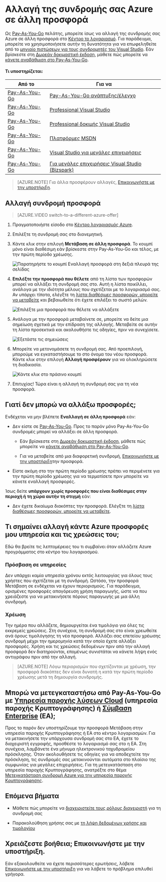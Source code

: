 <properties
    pageTitle="Αλλαγή της συνδρομής σας Azure σε άλλη προσφορά | Microsoft Azure"
    description="Μάθετε περισσότερα σχετικά με τον τρόπο αλλαγής Azure τη συνδρομή σας και μεταβείτε σε μια διαφορετική προσφορά χρησιμοποιώντας την πύλη διαχείρισης συνδρομής"
    services=""
    documentationCenter=""
    authors="genlin"
    manager="mbaldwin"
    editor=""
    tags="billing,top-support-issue"/>

<tags
    ms.service="billing"
    ms.workload="na"
    ms.tgt_pltfrm="na"
    ms.devlang="na"
    ms.topic="article"
    ms.date="09/30/2016"
    ms.author="genli"/>

# <a name="switch-your-azure-subscription-to-another-offer"></a>Αλλαγή της συνδρομής σας Azure σε άλλη προσφορά

Ως [Pay-As-You-Go](https://azure.microsoft.com/offers/ms-azr-0003p/) πελάτης, μπορείτε ίσως να αλλαγή της συνδρομής σας Azure σε άλλη προσφορά στο [Κέντρο το λογαριασμό](https://account.windowsazure.com/Subscriptions). Για παράδειγμα, μπορείτε να χρησιμοποιήσετε αυτήν τη δυνατότητα για να επωφεληθείτε από το [μηνιαίο πιστώσεων για τους συνδρομητές του Visual Studio](https://azure.microsoft.com/pricing/member-offers/msdn-benefits-details/). Εάν βρίσκεστε στη [Δωρεάν δοκιμαστική έκδοση](https://azure.microsoft.com/free/), μάθετε πώς μπορείτε να [κάνετε αναβάθμιση στο Pay-As-You-Go](billing-upgrade-azure-subscription.md).

#### <a name="whats-supported"></a>Τι υποστηρίζεται:

| Από το                                                              | Για να                                                                                      |
|-------------------------------------------------------------------|-----------------------------------------------------------------------------------------|
| [Pay-As-You-Go](https://azure.microsoft.com/offers/ms-azr-0003p/) | [Pay-As-You-Go ανάπτυξης/έλεγχο](https://azure.microsoft.com/offers/ms-azr-0023p/)              |
| [Pay-As-You-Go](https://azure.microsoft.com/offers/ms-azr-0003p/) | [Professional Visual Studio](https://azure.microsoft.com/offers/ms-azr-0059p/)          |
| [Pay-As-You-Go](https://azure.microsoft.com/offers/ms-azr-0003p/) | [Professional δοκιμής Visual Studio](https://azure.microsoft.com/offers/ms-azr-0060p/)     |
| [Pay-As-You-Go](https://azure.microsoft.com/offers/ms-azr-0003p/) | [Πλατφόρμες MSDN](https://azure.microsoft.com/offers/ms-azr-0062p/)                      |
| [Pay-As-You-Go](https://azure.microsoft.com/offers/ms-azr-0003p/) | [Visual Studio για μεγάλες επιχειρήσεις](https://azure.microsoft.com/offers/ms-azr-0063p/)            |
| [Pay-As-You-Go](https://azure.microsoft.com/offers/ms-azr-0003p/) | [Για μεγάλες επιχειρήσεις Visual Studio (Bizspark)](https://azure.microsoft.com/offers/ms-azr-0064p/) |

> [AZURE.NOTE] Για άλλα προσφέρουν αλλαγές, [Επικοινωνήστε με την υποστήριξη](https://portal.azure.com/?#blade/Microsoft_Azure_Support/HelpAndSupportBlade).
    
## <a name="switch-subscription-offer"></a>Αλλαγή συνδρομή προσφορά

> [AZURE.VIDEO switch-to-a-different-azure-offer]

1.  Πραγματοποιήστε είσοδο στο [Κέντρο λογαριασμός Azure](https://account.windowsazure.com/Subscriptions).

2.  Επιλέξτε τη συνδρομή σας στο διανεμητική.

3.  Κάντε κλικ στην επιλογή **Μετάβαση σε άλλη προσφορά**. Το κουμπί μόνο είναι διαθέσιμη εάν βρίσκεστε στην Pay-As-You-Go και τέλος, με την πρώτη περίοδο χρέωσης.

    ![Παρατηρήστε το κουμπί Εναλλαγή προσφορά στη δεξιά πλευρά της σελίδας](./media/billing-how-to-switch-azure-offer/switchbutton.png)
    
4.  **Επιλέξτε την προσφορά που θέλετε** από τη λίστα των προσφορών μπορεί να αλλάξει τη συνδρομή σας στο. Αυτή η λίστα ποικίλλει, ανάλογα με την ιδιότητα μέλους που σχετίζεται με το λογαριασμό σας. Αν υπάρχει τίποτα, ελέγξτε τη [λίστα διαθέσιμες προσφορών, μπορείτε να μεταβείτε](#whats-supported) και βεβαιωθείτε ότι έχετε επιλέξει το σωστό μελών. 

    ![Επιλέξτε μια προσφορά που θέλετε να αλλάξετε](./media/billing-how-to-switch-azure-offer/selectoffer.png)

5.  Ανάλογα με την προσφορά μεταβαίνετε σε, μπορείτε να δείτε μια σημείωση σχετικά με την επίδραση της αλλαγής. Μεταβείτε σε αυτήν τη λίστα προσεκτικά και ακολουθήστε τις οδηγίες, πριν να συνεχίσετε.

    ![Εξετάστε τις σημειώσεις](./media/billing-how-to-switch-azure-offer/thingstonote.png)

6.  Μπορείτε να μετονομάσετε τη συνδρομή σας. Από προεπιλογή, μπορούμε να εγκαταστήσουμε το στο όνομα του νέου προσφορά. Κάντε κλικ στην επιλογή **Αλλαγή προσφέρουν** για να ολοκληρώσετε τη διαδικασία.

    ![Κάντε κλικ στο πράσινο κουμπί](./media/billing-how-to-switch-azure-offer/confirmpage.png)

7.  Επιτυχίας! Τώρα είναι η αλλαγή τη συνδρομή σας για τη νέα προσφορά.

## <a name="why-cant-i-switch-offers"></a>Γιατί δεν μπορώ να αλλάξω προσφορές;

Ενδέχεται να μην βλέπετε **Εναλλαγή σε άλλη προσφορά** εάν:

- Δεν είστε σε [Pay-As-You-Go](https://azure.microsoft.com/offers/ms-azr-0003p/). Προς το παρόν μόνο Pay-As-You-Go συνδρομές μπορεί να αλλάξει σε άλλη προσφορά.

    - Εάν βρίσκεστε στη [Δωρεάν δοκιμαστική έκδοση](https://azure.microsoft.com/free/), μάθετε πώς μπορείτε να [κάνετε αναβάθμιση στο Pay-As-You-Go](billing-upgrade-azure-subscription.md).

    - Για να μεταβείτε από μια διαφορετική συνδρομή, [Επικοινωνήστε με την υποστήριξη](https://portal.azure.com/?#blade/Microsoft_Azure_Support/HelpAndSupportBlade)την προσφορά.

- Είστε ακόμη στο την πρώτη περίοδο χρέωσης πρέπει να περιμένετε για την πρώτη περίοδο χρέωσης για να τερματίσετε πριν μπορείτε να κάνετε εναλλαγή προσφορές.

Ίσως δείτε **υπάρχουν χωρίς προσφορές που είναι διαθέσιμες στην περιοχή ή τη χώρα αυτήν τη στιγμή** εάν:

- Δεν έχετε δικαίωμα διακόπτες την προσφορά. Ελέγξτε τη [λίστα διαθέσιμες προσφορών, μπορείτε να μεταβείτε](#whats-supported).

## <a name="what-does-switching-azure-offers-do-to-my-service-and-billing"></a>Τι σημαίνει αλλαγή κάντε Azure προσφορές μου υπηρεσία και τις χρεώσεις του;

Εδώ θα βρείτε τις λεπτομέρειες του τι συμβαίνει όταν αλλάζετε Azure προγράμματος στο κέντρο του λογαριασμού.

### <a name="access-to-services"></a>Πρόσβαση σε υπηρεσίες

Δεν υπάρχει καμία υπηρεσία χρόνου εκτός λειτουργίας για όλους τους χρήστες που σχετίζεται με τη συνδρομή. Ωστόσο, την προσφορά Μετάβαση σε ενδέχεται να έχουν περιορισμούς. Για παράδειγμα, ορισμένες προσφορές απαγόρευση χρήση παραγωγής, ώστε να που χρειάζεστε για να μετακινήσετε πόρους παραγωγής με μια άλλη συνδρομή.

### <a name="billing"></a>Χρέωση

Την ημέρα που αλλάζετε, δημιουργείται ένα τιμολόγιο για όλες τις εκκρεμείς χρεώσεις. Στη συνέχεια, τη συνδρομή σας στο είναι χρεωθείτε ανά όρους τιμολόγησης τη νέα προσφορά. Αλλάζει σας επετείου χρέωσης συνδρομή μέχρι την ημερομηνία κατά την οποία έχετε αλλάξει προσφορές. Χρήση και τις χρεώσεις δεδομένων πριν από την αλλαγή προσφορά δεν διατηρούνται, επομένως συνιστάται να κάνετε λήψη ενός αντιγράφου πριν από την αλλαγή.

> [AZURE.NOTE] Λόγω περιορισμών που σχετίζονται με χρέωση, την προσφορά διακόπτες δεν είναι δυνατή η κατά την πρώτη περίοδο χρέωσης μετά τη δημιουργία συνδρομής.

## <a name="can-i-migrate-from-pay-as-you-go-to-cloud-solution-providerhttpspartnermicrosoftcomsolutionscloud-reseller-overview-csp-or-enterprise-agreementhttpsazuremicrosoftcompricingenterprise-agreement-ea"></a>Μπορώ να μετεγκαταστήσω από Pay-As-You-Go με [Υπηρεσία παροχής λύσεων Cloud](https://partner.microsoft.com/Solutions/cloud-reseller-overview) (υπηρεσία παροχής Κρυπτογράφησης) ή [Σύμβαση Enterprise](https://azure.microsoft.com/pricing/enterprise-agreement/) (EA);

Προς το παρόν δεν υποστηρίζουμε την προσφορά Μετάβαση στην υπηρεσία παροχής Κρυπτογράφησης ή EA στο κέντρο λογαριασμών. Για να μετακινήσετε την υπάρχουσα συνδρομή σας στο EA, έχετε το διαχειριστή εγγραφής, προσθέστε το λογαριασμό σας στο η EA. Στη συνέχεια, λαμβάνετε ένα μήνυμα ηλεκτρονικού ταχυδρομείου πρόσκλησης. Όταν ακολουθήσετε τις οδηγίες για να αποδεχτείτε την πρόσκληση, τις συνδρομές σας μετακινούνται αυτόματα στο πλαίσιο της συμφωνίας για μεγάλες επιχειρήσεις. Για τη μετεγκατάσταση στο υπηρεσία παροχής Κρυπτογράφησης, ανατρέξτε στο θέμα [Μετεγκατάσταση συνδρομή Azure για την υπηρεσία παροχής Κρυπτογράφησης](https://blogs.technet.microsoft.com/hybridcloudbp/2016/08/26/azure-subscription-migration-to-csp/).

## <a name="next-steps"></a>Επόμενα βήματα

- Μάθετε πώς μπορείτε να [διαχειριστείτε τους ρόλους διαχειριστή](billing-add-change-azure-subscription-administrator.md) για τη συνδρομή σας

- Παρακολούθηση χρήσης σας με [τη λήψη δεδομένων χρήσης και τιμολογίου](billing-download-azure-invoice-daily-usage-date.md)

## <a name="need-help-contact-support"></a>Χρειάζεστε βοήθεια; Επικοινωνήστε με την υποστήριξη.

Εάν εξακολουθείτε να έχετε περισσότερες ερωτήσεις, λάβετε [Επικοινωνήστε με την υποστήριξη](https://portal.azure.com/?#blade/Microsoft_Azure_Support/HelpAndSupportBlade) για να λάβετε το πρόβλημα επιλυθεί γρήγορα.
